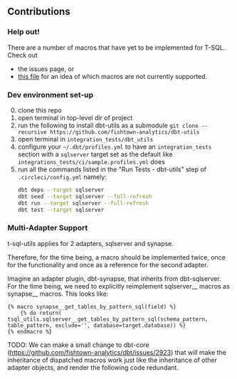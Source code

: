 ## Contributions

### Help out!

There are a number of macros that have yet to be implemented for T-SQL. Check out
- the issues page, or
- [this file](integration_tests/dbt_utils/dbt_project.yml) for an idea of which macros are not currently supported.

### Dev environment set-up

0. clone this repo
1. open terminal in top-level dir of project
2. run the following to install dbt-utils as a submodule
    `git clone --recursive https://github.com/fishtown-analytics/dbt-utils` 
3. open terminal in `integration_tests/dbt_utils`
4. configure your `~/.dbt/profiles.yml` to have an `integration_tests` section with a `sqlserver` target set as the default like `integrations_tests/ci/sample.profiles.yml` does
5. run all the commands listed in the "Run Tests - dbt-utils" step of `.circleci/config.yml` namely:
    ```bash
    dbt deps --target sqlserver
    dbt seed --target sqlserver --full-refresh
    dbt run --target sqlserver --full-refresh
    dbt test --target sqlserver
    ```

### Multi-Adapter Support

t-sql-utils applies for 2 adapters, sqlserver and synapse.

Therefore, for the time being, a macro should be implemented twice, once for the functionality and once as a reference for the second adapter. 

Imagine an adapter plugin, dbt-synapse, that inherits from dbt-sqlserver.
For the time being, we need to explicitly reimplement sqlserver__ macros as synapse__ macros. This looks like: 

```
{% macro synapse__get_tables_by_pattern_sql(field) %}
    {% do return( tsql_utils.sqlserver__get_tables_by_pattern_sql(schema_pattern, table_pattern, exclude='', database=target.database)) %}
{% endmacro %}
```

TODO: We can make a small change to dbt-core (https://github.com/fishtown-analytics/dbt/issues/2923) that will make the inheritance of dispatched macros work just like the inheritance of other adapter objects, and render the following code redundant.
